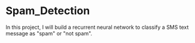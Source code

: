 # Spam_Detection

In this project, I will build a recurrent neural network to classify a SMS text message as "spam" or "not spam".
